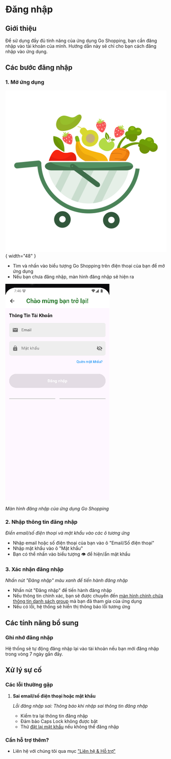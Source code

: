 # Đăng nhập

## Giới thiệu
Để sử dụng đầy đủ tính năng của ứng dụng Go Shopping, bạn cần đăng nhập vào tài khoản của mình. Hướng dẫn này sẽ chỉ cho bạn cách đăng nhập vào ứng dụng.

## Các bước đăng nhập

### 1. Mở ứng dụng
![Biểu tượng ứng dụng Go Shopping](../../assets/images/auth/app_icon.png){ width="48" }

- Tìm và nhấn vào biểu tượng Go Shopping trên điện thoại của bạn để mở ứng dụng
- Nếu bạn chưa đăng nhập, màn hình đăng nhập sẽ hiện ra

![Màn hình đăng nhập](../../assets/images/auth/login.png)

*Màn hình đăng nhập của ứng dụng Go Shopping*

### 2. Nhập thông tin đăng nhập

*Điền email/số điện thoại và mật khẩu vào các ô tương ứng*

- Nhập email hoặc số điện thoại của bạn vào ô "Email/Số điện thoại"
- Nhập mật khẩu vào ô "Mật khẩu"
- Bạn có thể nhấn vào biểu tượng 👁️ để hiện/ẩn mật khẩu

### 3. Xác nhận đăng nhập

*Nhấn nút "Đăng nhập" màu xanh để tiến hành đăng nhập*

- Nhấn nút "Đăng nhập" để tiến hành đăng nhập
- Nếu thông tin chính xác, bạn sẽ được chuyển đến [màn hình chính chứa thông tin danh sách group](../group/home.md) mà bạn đã tham gia của ứng dụng
- Nếu có lỗi, hệ thống sẽ hiển thị thông báo lỗi tương ứng

## Các tính năng bổ sung

### Ghi nhớ đăng nhập

Hệ thống sẽ tự động đăng nhập lại vào tài khoản nếu bạn mới đăng nhập trong vòng 7 ngày gần đây.

## Xử lý sự cố

### Các lỗi thường gặp
1. **Sai email/số điện thoại hoặc mật khẩu**
   
   *Lỗi đăng nhập sai: Thông báo khi nhập sai thông tin đăng nhập*
   - Kiểm tra lại thông tin đăng nhập
   - Đảm bảo Caps Lock không được bật
   - Thử [đặt lại mật khẩu](forgot-password.md) nếu không thể đăng nhập

### Cần hỗ trợ thêm?

- Liên hệ với chúng tôi qua mục ["Liên hệ & Hỗ trợ"](../../support.md)

